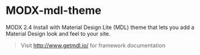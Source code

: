 # MODX-mdl-theme
MODX 2.4 Install with Material Design Lite (MDL) theme that lets you add a Material Design look and feel to your site.

> Visit http://www.getmdl.io/ for framework documentation
